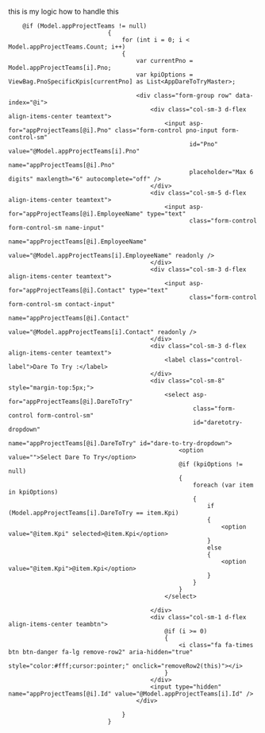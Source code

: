 this is my logic how to handle this 

		@if (Model.appProjectTeams != null)
								{
									for (int i = 0; i < Model.appProjectTeams.Count; i++)
									{
										var currentPno = Model.appProjectTeams[i].Pno;
										var kpiOptions = ViewBag.PnoSpecificKpis[currentPno] as List<AppDareToTryMaster>;

										<div class="form-group row" data-index="@i">
											<div class="col-sm-3 d-flex align-items-center teamtext">
												<input asp-for="appProjectTeams[@i].Pno" class="form-control pno-input form-control-sm"
													   id="Pno" value="@Model.appProjectTeams[i].Pno"
													   name="appProjectTeams[@i].Pno"
													   placeholder="Max 6 digits" maxlength="6" autocomplete="off" />
											</div>
											<div class="col-sm-5 d-flex align-items-center teamtext">
												<input asp-for="appProjectTeams[@i].EmployeeName" type="text"
													   class="form-control form-control-sm name-input"
													   name="appProjectTeams[@i].EmployeeName"
													   value="@Model.appProjectTeams[i].EmployeeName" readonly />
											</div>
											<div class="col-sm-3 d-flex align-items-center teamtext">
												<input asp-for="appProjectTeams[@i].Contact" type="text"
													   class="form-control form-control-sm contact-input"
													   name="appProjectTeams[@i].Contact"
													   value="@Model.appProjectTeams[i].Contact" readonly />
											</div>
											<div class="col-sm-3 d-flex align-items-center teamtext">
												<label class="control-label">Dare To Try :</label>
											</div>
											<div class="col-sm-8" style="margin-top:5px;">
												<select asp-for="appProjectTeams[@i].DareToTry"
														class="form-control form-control-sm"
														id="daretotry-dropdown"
														name="appProjectTeams[@i].DareToTry" id="dare-to-try-dropdown">
													<option value="">Select Dare To Try</option>
													@if (kpiOptions != null)
													{
														foreach (var item in kpiOptions)
														{
															if (Model.appProjectTeams[i].DareToTry == item.Kpi)
															{
																<option value="@item.Kpi" selected>@item.Kpi</option>
															}
															else
															{
																<option value="@item.Kpi">@item.Kpi</option>
															}
														}
													}
												</select>

											</div>
											<div class="col-sm-1 d-flex align-items-center teambtn">
												@if (i >= 0)
												{
													<i class="fa fa-times btn btn-danger fa-lg remove-row2" aria-hidden="true"
													   style="color:#fff;cursor:pointer;" onclick="removeRow2(this)"></i>
												}
											</div>
											<input type="hidden" name="appProjectTeams[@i].Id" value="@Model.appProjectTeams[i].Id" />
										</div>

									}
								}

